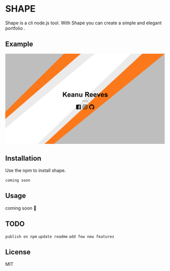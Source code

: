 
# SHAPE

Shape is a cli node.js tool. With Shape you can create a simple and elegant portfolio .
## Example 
![screen](https://github.com/makoteq/SHAPE/blob/master/scree.PNG)
## Installation

Use the npm to install shape.

```
coming soon 
```

## Usage

coming soon :poop:

## TODO
`publish on npm`
`update readme`
`add few new features`

## License
MIT
